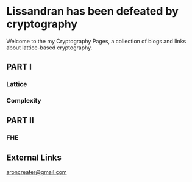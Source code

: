 # Lissandran has been defeated by cryptography

Welcome to the my Cryptography Pages, a collection of blogs and links about lattice-based cryptography. 

## PART I

### Lattice

### Complexity



## PART II

### FHE



## External Links

 

aroncreater@gmail.com
